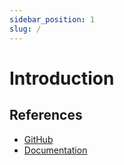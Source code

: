 ```yaml
---
sidebar_position: 1
slug: /
---
```


# Introduction

## References

- [GitHub](https://github.com/PMRSAE5)
- [Documentation](https://upload.wikimedia.org/wikipedia/commons/thumb/a/a3/Cosplay_of_Pikachu%2C_Fanime_2015_%2818125488996%29.jpg/330px-Cosplay_of_Pikachu%2C_Fanime_2015_%2818125488996%29.jpg)
